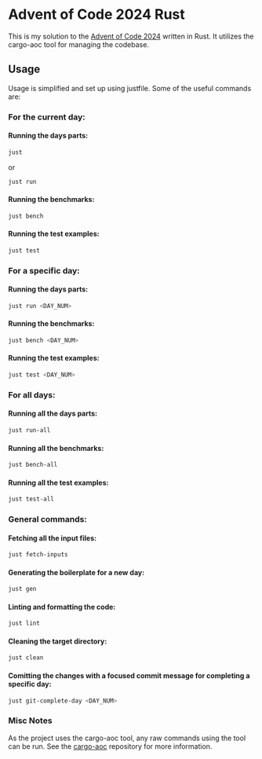 # Advent of Code 2024 Rust

This is my solution to the [Advent of Code 2024](https://adventofcode.com/2024) written in Rust.
It utilizes the cargo-aoc tool for managing the codebase.

## Usage
Usage is simplified and set up using justfile. Some of the useful commands are:

### For the current day:

#### Running the days parts:
```bash
just
```
or
```bash
just run
```

#### Running the benchmarks:
```bash
just bench
```

#### Running the test examples:
```bash
just test
```

### For a specific day:

#### Running the days parts:
```bash
just run <DAY_NUM>
```

#### Running the benchmarks:
```bash
just bench <DAY_NUM>
```

#### Running the test examples:
```bash
just test <DAY_NUM>
```

### For all days:

#### Running all the days parts:
```bash
just run-all
```

#### Running all the benchmarks:
```bash
just bench-all
```

#### Running all the test examples:
```bash
just test-all
```

### General commands:

#### Fetching all the input files:
```bash
just fetch-inputs
```

#### Generating the boilerplate for a new day:
```bash
just gen
```

#### Linting and formatting the code:
```bash
just lint
```

#### Cleaning the target directory:
```bash
just clean
```

#### Comitting the changes with a focused commit message for completing a specific day:
```bash
just git-complete-day <DAY_NUM>
```

### Misc Notes
As the project uses the cargo-aoc tool, any raw commands using the tool can be run. See the [cargo-aoc](https://github.com/gobanos/cargo-aoc) repository for more information.
